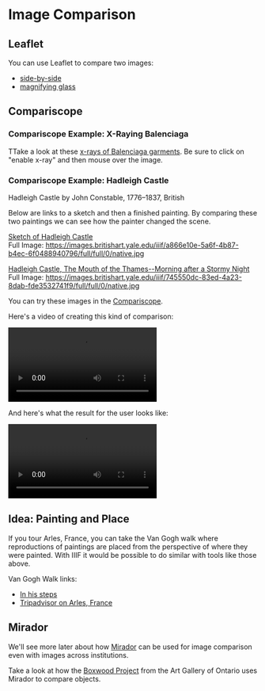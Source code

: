 # Image Comparison

## Leaflet

You can use Leaflet to compare two images:
- [side-by-side](http://resources.digirati.com/iiif/an-introduction-to-iiif/dee-sbs.html)
- [magnifying glass](http://resources.digirati.com/iiif/an-introduction-to-iiif/dee-mag.html)

## Compariscope

### Compariscope Example: X-Raying Balenciaga

TTake a look at these [x-rays of Balenciaga garments][x-rays]. Be sure to click on "enable x-ray" and then mouse over the image.

### Compariscope Example: Hadleigh Castle

Hadleigh Castle by John Constable, 1776–1837, British

Below are links to a sketch and then a finished painting. By comparing these two paintings we can see how the painter changed the scene.

[Sketch of Hadleigh Castle](http://collections.britishart.yale.edu/vufind/Record/1668069)
<br>Full Image: https://images.britishart.yale.edu/iiif/a866e10e-5a6f-4b87-b4ec-6f0488940796/full/full/0/native.jpg

[Hadleigh Castle, The Mouth of the Thames--Morning after a Stormy Night](http://collections.britishart.yale.edu/vufind/Record/1669233)
<br>Full Image: https://images.britishart.yale.edu/iiif/745550dc-83ed-4a23-8dab-fde3532741f9/full/full/0/native.jpg

You can try these images in the [Compariscope].

Here's a video of creating this kind of comparison:

<video src="../assets/video/compariscope-beginning.mp4" preload="auto" controls></video>

And here's what the result for the user looks like:

<video src="../assets/video/compariscope-result.mp4" preload="auto" controls loop></video>

## Idea: Painting and Place

If you tour Arles, France, you can take the Van Gogh walk where reproductions of paintings are placed from the perspective of where they were painted. With IIIF it would be possible to do similar with tools like those above.

Van Gogh Walk links:
- [In his steps](http://www.vangoghgallery.com/in_his_steps/arles.html)
- [Tripadvisor on Arles, France](https://www.tripadvisor.com/Attraction_Review-g187211-d6856048-Reviews-Van_Gogh_Walk-Arles_Bouches_du_Rhone_Provence_Alpes_Cote_d_Azur.html)

## Mirador

We'll see more later about how [Mirador](../presentation/mirador.md) can be used for image comparison even with images across institutions.

Take a look at how the [Boxwood Project](http://boxwood.ago.ca/) from the Art Gallery of Ontario uses Mirador to compare objects.

<!-- #backlog:0 What's the Mirador version of this? https://www.nga.gov/content/ngaweb/Collection/art-object-page.60.html#entry see figure 5 -->

[Compariscope]: https://vanda.github.io/iiif-features/compariscope.html
[x-rays]: https://www.vam.ac.uk/articles/x-raying-balenciaga
